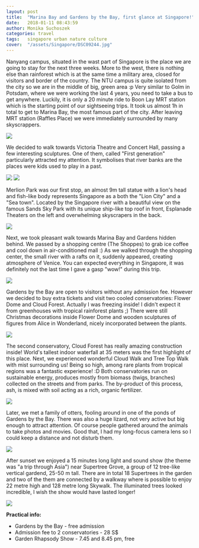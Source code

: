 ```yaml
---
layout: post
title:  "Marina Bay and Gardens by the Bay, first glance at Singapore!"
date:   2018-01-11 08:43:59
author: Monika Suchoszek
categories: travel
tags:	singapore urban nature culture
cover:  "/assets/Singapore/DSC09244.jpg"
---
```


Nanyang campus, situated in the wast part of Singapore is the place we are going to stay for the next three 
weeks. More to the west, there is nothing else than rainforest which is at the same time a military area, closed 
for visitors and border of the country. The NTU campus is quite isolated from the city so we are in the middle 
of big, green area :p Very similar to Golm in Potsdam, where we were working the last 4 years, you need to take a 
bus to get anywhere. Luckily, it is only a 20 minute ride to Boon Lay MRT station which is the starting point of 
our sightseeing trips. It took us almost 1h in total to get to Marina Bay, the most famous part of the city. 
After leaving MRT station (Raffles Place) we were immediately surrounded by many skyscrappers.

<img src="/assets/Singapore/DSC09217.jpg">

We decided to walk towards Victoria Theatre and Concert Hall, passing a few interesting sculptures. One of them, 
called "First generation" particularly attracted my attention. It symbolises that river banks are the places were 
kids used to play in a past.

<img src="/assets/Singapore/DSC09227-e1515649497111.jpg">
<img src="/assets/Singapore/DSC09225.jpg">

Merlion Park was our first stop, an almost 9m tall statue with a lion's head and fish-like body represents 
Singapore as a both the "Lion City" and a "Sea town". Located by the Singapore river with a beautiful view on the 
famous Sands Sky Park with its unique ship-like top roof in front, Esplanade Theaters on the left and overwhelming 
skyscrapers in the back.

<img src="/assets/Singapore/DSC09244.jpg">

Next, we took pleasant walk towards Marina Bay and Gardens hidden behind. We passed by a shopping centre 
(The Shoppes) to grab ice coffee and cool down in air-conditioned mall :) As we walked through the shopping center, 
the small river with a rafts on it, suddenly appeared, creating atmosphere of Venice. You can expected everything in 
Singapore, it was definitely not the last time I gave a gasp "wow!" during this trip.

<img src="/assets/Singapore/DSC09259.jpg">

Gardens by the Bay are open to visitors without any admission fee. However we decided to buy extra tickets and 
visit two cooled conservatories: Flower Dome and Cloud Forest. Actually I was freezing inside! I didn't expect it 
from greenhouses with tropical rainforest plants ;) There were still Christmas decorations inside Flower Dome and 
wooden sculptures of figures from Alice in Wonderland, nicely incorporated between the plants.

<img src="/assets/Singapore/DSC09289.jpg">

The second conservatory, Cloud Forest has really amazing construction inside! World's tallest indoor waterfall at 
35 meters was the first highlight of this place. Next, we experienced wonderful Cloud Walk and Tree Top Walk with 
mist surrounding us! Being so high, among rare plants from tropical regions was a fantastic experience! :D Both 
conservatories run on sustainable energy, produces mostly from biomass (twigs, branches) collected on the streets 
and from parks. The by-product of this process, ash, is mixed with soil acting as a rich, organic fertilizer.

<img src="/assets/Singapore/DSC09345.jpg">

Later, we met a family of otters, fooling around in one of the ponds of Gardens by the Bay. There was also a huge 
lizard, not very active but big enough to attract attention. Of course people gathered around the animals to take 
photos and movies. Good that, I had my long-focus camera lens so I could keep a distance and not disturb them.

<img src="/assets/Singapore/DSC09431.jpg">

After sunset we enjoyed a 15 minutes long light and sound show (the theme was "a trip through Asia") near 
Supertree Grove, a group of 12 tree-like vertical gardend, 25-50 m tall. There are in total 18 Supertrees in the 
garden and two of the them are connected by a walkway where is possible to enjoy 22 metre high and 128 metre long 
Skywalk. The illuminated trees looked incredible, I wish the show would have lasted longer!

<img src="/assets/Singapore/DSC09462.jpg">


__Practical info:__
  * Gardens by the Bay - free admission
  * Admission fee to 2 conservatories - 28 S$
  * Garden Rhapsody Show - 7.45 and 8.45 pm, free

